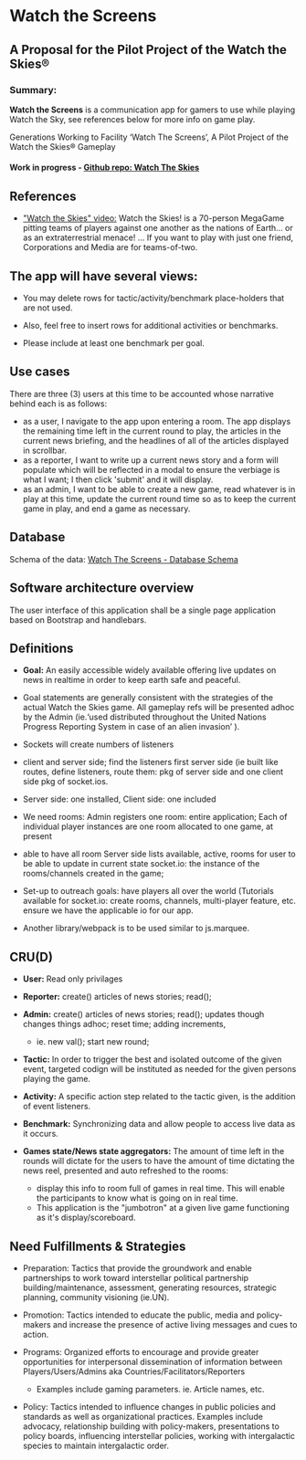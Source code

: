 # Watch the Screens

## A Proposal for the Pilot Project of the Watch the Skies®  
### **Summary:** 
**Watch the Screens** is a communication app for gamers to use while playing Watch the Sky, see  references below for more info on game play. 

Generations Working to Facility ‘Watch The Screens’, A Pilot Project of the Watch the Skies®  Gameplay
#### Work in progress - [Github repo: Watch The Skies](https://github.com/EwRicklefs/Watch-the-screens)

## References
- ["Watch the Skies" video:](https://www.shutupandsitdown.com/tag/watch-the-skies/) Watch the Skies! is a 70-person MegaGame pitting teams of players against one another as the nations of Earth… or as an extraterrestrial menace! ... If you want to play with just one friend, Corporations and Media are for teams-of-two.


## The app will have several views: 

- You may delete rows for tactic/activity/benchmark place-holders that are not used.  

- Also, feel free to insert rows for additional activities or benchmarks.  

- Please include at least one benchmark per goal.											
		
## Use cases
 
There are three (3) users at this time to be accounted whose narrative behind each is as follows: 
- as a user, I navigate to the app upon entering a room.  The app displays the remaining time left in the current round to play, the articles in the current news briefing, and the headlines of all of the articles displayed in scrollbar.  
- as a reporter, I want to write up a current news story and a form will populate which will be reflected in a modal to ensure the verbiage is what I want; I then click 'submit' and it will display. 
- as an admin, I want to be able to create a new game, read whatever is in play at this time, update the current round time so as to keep the current game in play, and end a game as necessary. 
## Database 
Schema of the data:
[Watch The Screens - Database Schema]("https://dbdiagram.io/d/5cafb8d4f7c5bb70c72f9a8f") 

## Software architecture overview
The user interface of this application shall be a single page application based on Bootstrap and handlebars.


## Definitions

- **Goal:** An easily accessible widely available offering live updates on news in realtime in order to keep earth safe and peaceful.  

- Goal statements are generally consistent with the strategies of the actual Watch the Skies game.  All gameplay refs will be presented adhoc by the Admin (ie.‘used distributed throughout the United Nations Progress Reporting System in case of an alien invasion’ ). 

- Sockets will create numbers of listeners
- client and server side; find the listeners first server side (ie built like routes, define listeners, route them: pkg of server side and one client side pkg of socket.ios.  

- Server side: one installed, Client side: one included

- We need rooms: Admin registers one room: entire application; Each of individual player instances are one room allocated to one game, at present	

- able to have all room	Server side lists available, active, rooms for user to be able to update in current state socket.io: the instance of the rooms/channels created in the game;								
- Set-up to outreach goals: have players all over the world (Tutorials available for socket.io: create rooms, channels, multi-player feature, etc. ensure we have the applicable io for our app.  						

- Another library/webpack is to be used similar to js.marquee.		
## CRU(D)
- **User:** Read only privilages
- **Reporter:** create() articles of news stories; read();
- **Admin:** create() articles of news stories; read(); updates though changes things adhoc; reset time; adding increments, 
    -    ie. new val(); start new round;			
						
- **Tactic:** In order to trigger the best and isolated outcome of the given event, targeted codign will be instituted as needed for the given persons playing the game.					
						
- **Activity:** A specific action step related to the tactic given, is the addition of event listeners.						
						
- **Benchmark:**  Synchronizing data and allow people to access  live data as it occurs. 

- **Games state/News state aggregators:** The amount of time left in the rounds will dictate for the users to have the amount of time dictating the news reel, presented and auto refreshed to the rooms: 
   - display this info to room full of games in real time.  This will enable the participants to know what is going on in real time. 
    - This application is the "jumbotron" at a given live game functioning as it's display/scoreboard.  						
						
## Need Fulfillments & Strategies						
- Preparation: Tactics that provide the groundwork and enable partnerships to work toward interstellar political partnership building/maintenance, assessment, generating resources, strategic planning, community visioning (ie.UN).	
						
- Promotion: Tactics intended to educate the public, media and policy-makers and increase the presence of active living messages and cues to action.												
- Programs: Organized efforts to encourage and provide greater opportunities for interpersonal dissemination of information between Players/Users/Admins aka Countries/Facilitators/Reporters	
    - Examples include gaming parameters. ie. Article names, etc.  									
- Policy: Tactics intended to influence changes in public policies and standards as well as organizational practices. Examples include advocacy, relationship building with policy-makers, presentations to policy boards, influencing interstellar policies, working with intergalactic species to maintain intergalactic order.						
						
